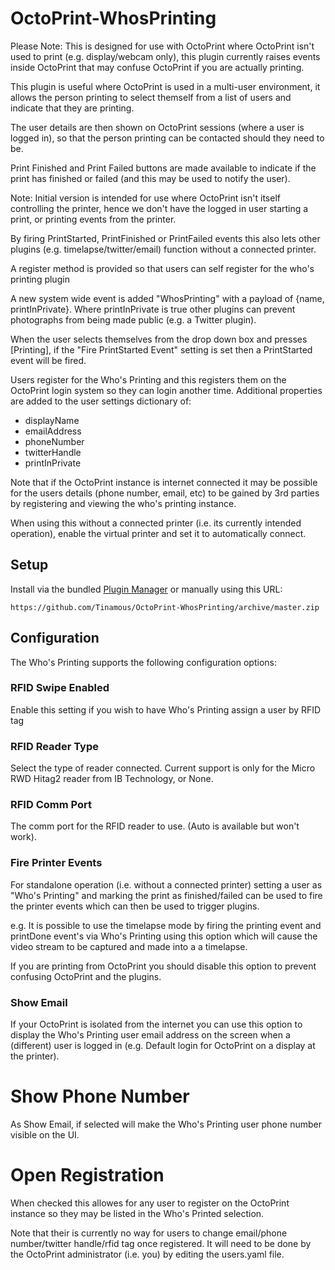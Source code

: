 # OctoPrint-WhosPrinting

Please Note: This is designed for use with OctoPrint where OctoPrint isn't used to print (e.g. display/webcam only), this plugin currently raises events inside OctoPrint that may confuse OctoPrint if you are actually printing.

This plugin is useful where OctoPrint is used in a multi-user environment, it allows the person printing to select themself from a list of users and indicate that they are printing.

The user details are then shown on OctoPrint sessions (where a user is logged in), so that the person printing can be contacted should they need to be.

Print Finished and Print Failed buttons are made available to indicate if the print has finished or failed (and this may be used to notify the user).

Note: Initial version is intended for use where OctoPrint isn't itself controlling the printer, hence we don't have the logged in user starting a print, or printing events from the printer.

By firing PrintStarted, PrintFinished or PrintFailed events this also lets other plugins (e.g. timelapse/twitter/email) function without a connected printer.

A register method is provided so that users can self register for the who's printing plugin

A new system wide event is added "WhosPrinting" with a payload of {name, printInPrivate}. Where printInPrivate is true other plugins can prevent photographs from being made public (e.g. a Twitter plugin).

When the user selects themselves from the drop down box and presses [Printing], if the "Fire PrintStarted Event" setting is set then a PrintStarted event will be fired.

Users register for the Who's Printing and this registers them on the OctoPrint login system so they can login another time. Additional properties are added to the user settings dictionary of:

* displayName
* emailAddress
* phoneNumber
* twitterHandle
* printInPrivate

Note that if the OctoPrint instance is internet connected it may be possible for the users details (phone number, email, etc) to be gained by 3rd parties by registering and viewing the who's printing instance.

When using this without a connected printer (i.e. its currently intended operation), enable the virtual printer and set it to automatically connect.

## Setup

Install via the bundled [Plugin Manager](https://github.com/foosel/OctoPrint/wiki/Plugin:-Plugin-Manager)
or manually using this URL:

    https://github.com/Tinamous/OctoPrint-WhosPrinting/archive/master.zip

## Configuration

The Who's Printing supports the following configuration options:

### RFID Swipe Enabled

Enable this setting if you wish to have Who's Printing assign a user by RFID tag

### RFID Reader Type

Select the type of reader connected. Current support is only for the Micro RWD Hitag2 reader from IB Technology, or None.

### RFID Comm Port

The comm port for the RFID reader to use. (Auto is available but won't work).

### Fire Printer Events

For standalone operation (i.e. without a connected printer) setting a user as "Who's Printing" and marking the print as finished/failed can be used to fire the printer events which can then be used to trigger plugins.

e.g. It is possible to use the timelapse mode by firing the printing event and printDone event's via Who's Printing using this option which will cause the video stream to be captured and made into a a timelapse.

If you are printing from OctoPrint you should disable this option to prevent confusing OctoPrint and the plugins.

### Show Email

If your OctoPrint is isolated from the internet you can use this option to display the Who's Printing user email address on the screen when a (different) user is logged in (e.g. Default login for OctoPrint on a display at the printer).

# Show Phone Number

As Show Email, if selected will make the Who's Printing user phone number visible on the UI.

# Open Registration

When checked this allowes for any user to register on the OctoPrint instance so they may be listed in the Who's Printed selection.

Note that their is currently no way for users to change email/phone number/twitter handle/rfid tag once registered. It will need to be done by the OctoPrint administrator (i.e. you) by editing the users.yaml file.
